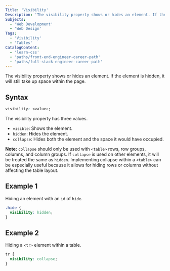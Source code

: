 ```yaml
---
Title: 'Visibility'
Description: 'The visibility property shows or hides an element. If the element is hidden, it will still take up space within the page. css visibility: ;  The visibility property has three values. - visible: Shows the element. - hidden: Hides the element.'
Subjects:
  - 'Web Development'
  - 'Web Design'
Tags:
  - 'Visibility'
  - 'Tables'
CatalogContent:
  - 'learn-css'
  - 'paths/front-end-engineer-career-path'
  - 'paths/full-stack-engineer-career-path'
---
```


The visibility property shows or hides an element. If the element is hidden, it will still take up space within the page.

## Syntax

```css
visibility: <value>;
```

The visibility property has three values.

- `visible`: Shows the element.
- `hidden`: Hides the element.
- `collapse`: Hides both the element and the space it would have occupied.

**Note:** `collapse` should only be used with `<table>` rows, row groups, columns, and column groups. If `collapse` is used on other elements, it will be treated the same as `hidden`. Implementing collapse within a `<table>` can be especially useful because it allows for hiding rows or columns without affecting the table layout.

## Example 1

Hiding an element with an `id` of `hide`.

```css
.hide {
  visibility: hidden;
}
```

## Example 2

Hiding a `<tr>` element within a table.

```css
tr {
  visibility: collapse;
}
```
